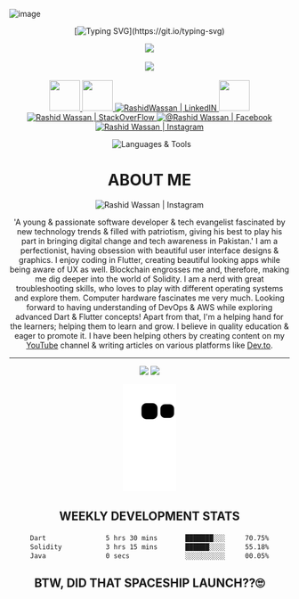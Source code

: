 <!--- assets are created on Canva --->
<!--- feel free to download the assests and use them in your profile --->

![image](https://user-images.githubusercontent.com/60597290/152282295-da692d37-bab7-4bfd-add4-1501233ad325.png)
<div align="center">
  
[![Typing SVG](https://readme-typing-svg.herokuapp.com?font=firacode&color=%23FF00ED&size=26&duration=2500&center=true&vCenter=true&lines=Hello+Coders!;I+am+Rashid+Wassan%F0%9F%91%A8%F0%9F%8F%BB%E2%80%8D%F0%9F%92%BB;GDSC+Lead+%7C+Microsoft+LSA;Flutter+Developer;Blockchain+Enthusiast;Tech+Evangelist;Glad+to+see+you+here!!!)](https://git.io/typing-svg)
  
<a href="http://www.rashidwassan.tech">
  <img src="https://user-images.githubusercontent.com/60597290/151966205-54a50cb6-2401-49bc-992c-dd926c8ecd09.svg"/>
  
  ![](https://komarev.com/ghpvc/?username=rashidwassan&color=blueviolet&label=Profile+Views)
</a>

<a href="https://twitter.com/rashidwassaan">
    <img  width="55" height="55" src="https://user-images.githubusercontent.com/60597290/152035696-80cad2ec-b4dd-4552-88e6-b6b466124f5b.png" />
</a>
  
<a href="https://www.youtube.com/c/RashidsTechStuff">
    <img width="55" height="55" src="https://user-images.githubusercontent.com/60597290/152035929-b7f75d38-e1c2-4325-a97e-7b934b8534e2.png" />
</a>
  
<a href="https://www.linkedin.com/in/rashidwassan/" target="_blank">
  <img width="55" height="55" alt="RashidWassan | LinkedIN"  src="https://user-images.githubusercontent.com/60597290/152035581-a7c6c0c3-65c3-4160-89c0-e90ddc1e8d4e.png"/>
</a>
  
<a href="https://dev.to/rashidwassan">
    <img width="55" height="55" src="https://user-images.githubusercontent.com/60597290/152042608-2ae071b9-2a64-49be-a49d-f830152cf8d4.png" />
</a>

<a href="https://stackoverflow.com/users/15750590/rashid-wassan" target="_blank">
  <img width="55" height="55" alt="Rashid Wassan | StackOverFlow" src="https://user-images.githubusercontent.com/60597290/152035786-d00aa1c3-56af-4d45-8a3c-15846d1a123d.png" />
</a>

<a href="https://www.facebook.com/rashidwassann" target="_blank">
  <img width="55" height="55" alt="@Rashid Wassan | Facebook" src="https://user-images.githubusercontent.com/60597290/152035015-605f666e-bfe9-4723-a900-0b1e2790b8f1.png" />
</a>

<a href="https://www.instagram.com/rashidwassaan" target="_blank">
  <img width="55" height="55" alt="Rashid Wassan | Instagram"  src="https://user-images.githubusercontent.com/60597290/152036063-21242e52-af65-4a33-af5d-790466244407.png" />
</a>
  
&nbsp;
![Languages & Tools](https://user-images.githubusercontent.com/60597290/152283099-6ca0d8e1-4eb8-49de-9f80-dc8251608462.png)

<h1 align="center">
  ABOUT ME
</h1>
  
<img width="105" height="105" alt="Rashid Wassan | Instagram"  src="https://user-images.githubusercontent.com/60597290/152283182-7133c4ea-c658-419f-8316-128c75287aa7.png" />

'A young & passionate software developer & tech evangelist fascinated by new technology trends & filled with patriotism, giving his best to play his part in bringing digital change and tech awareness in Pakistan.'
I am a perfectionist, having obsession with beautiful user interface designs & graphics. I enjoy coding in Flutter, creating beautiful looking apps while being aware of UX as well. Blockchain engrosses me and, therefore, making me dig deeper into the world of Solidity.
I am a nerd with great troubleshooting skills, who loves to play with different operating systems and explore them. Computer hardware fascinates me very much. Looking forward to having understanding of DevOps & AWS while exploring advanced Dart & Flutter concepts!
Apart from that, I'm a helping hand for the learners; helping them to learn and grow. I believe in quality education & eager to promote it. I have been helping others by creating content on my [YouTube](https://www.youtube.com/c/RashidsTechStuff) channel & writing articles on various platforms like [Dev.to](https://dev.to/rashidwassan).  

<hr>
<p align="center">
  <img width="400px" src="https://github-readme-stats.vercel.app/api?username=rashidwassan&show_icons=true&theme=tokyonight&hide_border=true&bg_color=1F222E" />
  <img width="400px" src="https://github-readme-streak-stats.herokuapp.com?user=rashidwassan&theme=gotham&hide_border=true&fire=C77800&ring=DD910B&background=1F222E" />
</p>
<div  align="center"> <img src="https://raw.githubusercontent.com/muhiqsimui/muhiqsimui/output/github-contribution-grid-snake.svg" /></div>

<h2>WEEKLY DEVELOPMENT STATS </h2>

```text
Dart               5 hrs 30 mins       ███████░░░     70.75%
Solidity           3 hrs 15 mins       ██████░░░░     55.18%
Java               0 secs              ░░░░░░░░░░     00.05%
```
<h2>BTW, DID THAT SPACESHIP LAUNCH??🙄 </h2>
 

